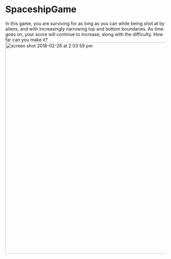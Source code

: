 # SpaceshipGame
In this game, you are surviving for as long as you can while being shot at by aliens, and with increasingly narrowing top and bottom boundaries. As time goes on, your score will continue to increase, along with the difficulty. How far can you make it?
<img width="665" alt="screen shot 2018-02-26 at 2 03 59 pm" src="https://user-images.githubusercontent.com/26355832/36695422-8c9c630c-1afe-11e8-9d4d-e2f0022949b5.png">
